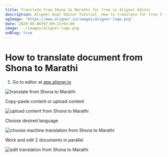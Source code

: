 ```yaml
---
title: Translate from Shona to Marathi for free in Aligner Editor
description: Aligner Dual Editor Tutorial. How to translate for free from Shona to Marathi. Aligner is multilingual document management platform. 
ogImage: "https://www.aligner.io/images/aligner-logo.png"
date: 2020-05-06T07:09:21+03:00
image: ../images/aligner-logo.png
onBlog: true
---
```


# How to translate document from Shona to Marathi

1. Go to editor at [app.aligner.io](https://app.aligner.io "Aligner App web page")

![translate from Shona to Marathi](../aligner-blank-editor.png "translate from Shona to Marathi")

Copy-paste content or upload content

![upload content from Shona to Marathi](../aligner-uploaded-document.png "upload content from Shona to Marathi")

Choose desired language

![choose machine translation from Shona to Marathi](../aligner-language-dropdown.png "choose machine translation from Shona to Marathi")

Work and edit 2 documents in parallel

![edit translation from Shona to Marathi](../aligner-double-sitded-editor.png "edit translation from Shona to Marathi")

